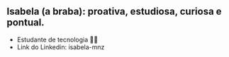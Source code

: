 ## Isabela (a braba): proativa, estudiosa, curiosa e pontual.
- Estudante de tecnologia 👩‍💻
- Link do Linkedin: isabela-mnz